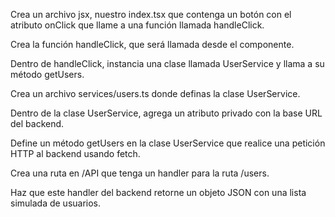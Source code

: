 Crea un archivo jsx, nuestro index.tsx que contenga un botón con el atributo onClick que llame a una función llamada handleClick.

Crea  la función handleClick, que será llamada desde el  componente.

Dentro de handleClick, instancia una clase llamada UserService y llama a su método getUsers.

Crea un archivo services/users.ts donde definas la clase UserService.

Dentro de la clase UserService, agrega un atributo privado con la base URL del backend.

Define un método getUsers en la clase UserService que realice una petición HTTP al backend usando fetch.

Crea una ruta en /API  que tenga un handler para la ruta /users.

Haz que este handler del backend retorne un objeto JSON con una lista simulada de usuarios.